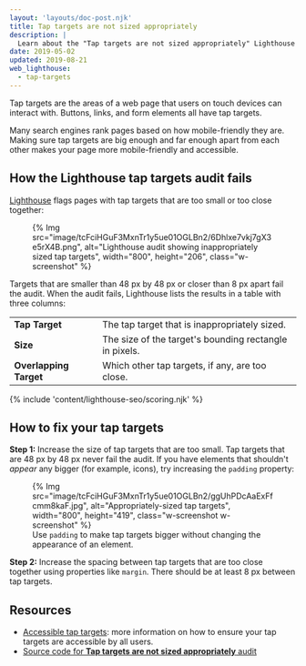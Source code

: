 ```yaml
---
layout: 'layouts/doc-post.njk'
title: Tap targets are not sized appropriately
description: |
  Learn about the "Tap targets are not sized appropriately" Lighthouse audit.
date: 2019-05-02
updated: 2019-08-21
web_lighthouse:
  - tap-targets
---
```


Tap targets are the areas of a web page that users on touch devices can
interact with. Buttons, links, and form elements all have tap targets.

Many search engines rank pages based on how mobile-friendly they are. Making
sure tap targets are big enough and far enough apart from each other makes
your page more mobile-friendly and accessible.

## How the Lighthouse tap targets audit fails

[Lighthouse](https://developers.google.com/web/tools/lighthouse/) flags pages
with tap targets that are too small or too close together:

<figure class="w-figure">
  {% Img src="image/tcFciHGuF3MxnTr1y5ue01OGLBn2/6Dhlxe7vkj7gX3e5rX4B.png", alt="Lighthouse audit showing inappropriately sized tap targets", width="800", height="206", class="w-screenshot" %}
</figure>

Targets that are smaller than 48&nbsp;px by 48&nbsp;px or closer than 8&nbsp;px
apart fail the audit. When the audit fails, Lighthouse lists the results in a
table with three columns:

<div class="w-table-wrapper">
  <table>
    <tbody>
      <tr>
        <td><strong>Tap Target</strong></td>
        <td>The tap target that is inappropriately sized.</td>
      </tr>
      <tr>
        <td><strong>Size</strong></td>
        <td>The size of the target's bounding rectangle in pixels.</td>
      </tr>
      <tr>
        <td><strong>Overlapping Target</strong></td>
        <td>Which other tap targets, if any, are too close.</td>
      </tr>
    </tbody>
  </table>
</div>

{% include 'content/lighthouse-seo/scoring.njk' %}

## How to fix your tap targets

**Step 1:** Increase the size of tap targets that are too small.
Tap targets that are 48&nbsp;px by 48&nbsp;px never fail the audit. If you have
elements that shouldn't _appear_ any bigger (for example, icons), try increasing
the `padding` property:

<figure class="w-figure">
  {% Img src="image/tcFciHGuF3MxnTr1y5ue01OGLBn2/ggUhPDcAaExFfcmm8kaF.jpg", alt="Appropriately-sized tap targets", width="800", height="419", class="w-screenshot w-screenshot" %}
  <figcaption class="w-figcaption">
    Use <code>padding</code> to make tap targets bigger without changing the appearance of an element.
  </figcaption>
</figure>

**Step 2:** Increase the spacing between tap targets that are too close together
using properties like `margin`. There should be at least 8&nbsp;px between
tap targets.

## Resources

- [Accessible tap targets](https://web.dev/accessible-tap-targets/): more information on how to ensure your tap targets are accessible by all users.
- [Source code for **Tap targets are not sized appropriately** audit](https://github.com/GoogleChrome/lighthouse/blob/master/lighthouse-core/audits/seo/tap-targets.js)

